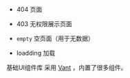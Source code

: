 * 404 页面
* 403 无权限展示页面
* `empty` 空页面（用于无数据）

* loadding 加载

基础UI组件库 采用 [Vant](https://vant-contrib.gitee.io/vant) ，内置了很多组件。

